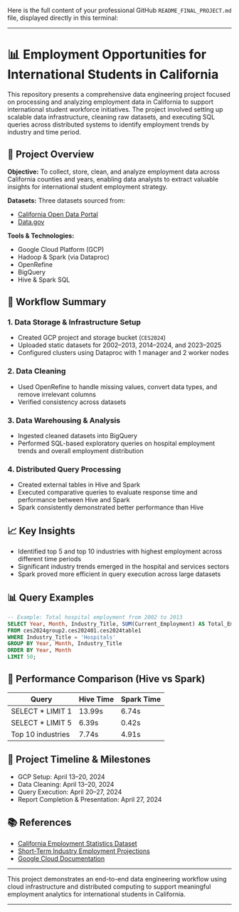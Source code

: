 Here is the full content of your professional GitHub `README_FINAL_PROJECT.md` file, displayed directly in this terminal:

---

# 📊 Employment Opportunities for International Students in California

This repository presents a comprehensive data engineering project focused on processing and analyzing employment data in California to support international student workforce initiatives. The project involved setting up scalable data infrastructure, cleaning raw datasets, and executing SQL queries across distributed systems to identify employment trends by industry and time period.


## 🧾 Project Overview

**Objective:**
To collect, store, clean, and analyze employment data across California counties and years, enabling data analysts to extract valuable insights for international student employment strategy.

**Datasets:**
Three datasets sourced from:

* [California Open Data Portal](https://data.ca.gov/)
* [Data.gov](https://data.gov)

**Tools & Technologies:**

* Google Cloud Platform (GCP)
* Hadoop & Spark (via Dataproc)
* OpenRefine
* BigQuery
* Hive & Spark SQL

## 📁 Workflow Summary

### 1. Data Storage & Infrastructure Setup

* Created GCP project and storage bucket (`CES2024`)
* Uploaded static datasets for 2002–2013, 2014–2024, and 2023–2025
* Configured clusters using Dataproc with 1 manager and 2 worker nodes

### 2. Data Cleaning

* Used OpenRefine to handle missing values, convert data types, and remove irrelevant columns
* Verified consistency across datasets

### 3. Data Warehousing & Analysis

* Ingested cleaned datasets into BigQuery
* Performed SQL-based exploratory queries on hospital employment trends and overall employment distribution

### 4. Distributed Query Processing

* Created external tables in Hive and Spark
* Executed comparative queries to evaluate response time and performance between Hive and Spark
* Spark consistently demonstrated better performance than Hive

## 📈 Key Insights

* Identified top 5 and top 10 industries with highest employment across different time periods
* Significant industry trends emerged in the hospital and services sectors
* Spark proved more efficient in query execution across large datasets

## 📊 Query Examples

```sql
-- Example: Total hospital employment from 2002 to 2013
SELECT Year, Month, Industry_Title, SUM(Current_Employment) AS Total_Employment
FROM ces2024group2.ces202401.ces2024table1
WHERE Industry_Title = 'Hospitals'
GROUP BY Year, Month, Industry_Title
ORDER BY Year, Month
LIMIT 50;
```

## 📌 Performance Comparison (Hive vs Spark)

| Query             | Hive Time | Spark Time |
| ----------------- | --------- | ---------- |
| SELECT \* LIMIT 1 | 13.99s    | 6.74s      |
| SELECT \* LIMIT 5 | 6.39s     | 0.42s      |
| Top 10 industries | 7.74s     | 4.91s      |

## 📅 Project Timeline & Milestones

* GCP Setup: April 13–20, 2024
* Data Cleaning: April 13–20, 2024
* Query Execution: April 20–27, 2024
* Report Completion & Presentation: April 27, 2024

## 📚 References

* [California Employment Statistics Dataset](https://data.ca.gov/dataset/current-employment-statistics-ces-2)
* [Short-Term Industry Employment Projections](https://catalog.data.gov/dataset/short-term-industry-employment-projections)
* [Google Cloud Documentation](https://cloud.google.com/gcp)

---

This project demonstrates an end-to-end data engineering workflow using cloud infrastructure and distributed computing to support meaningful employment analytics for international students in California.

---

